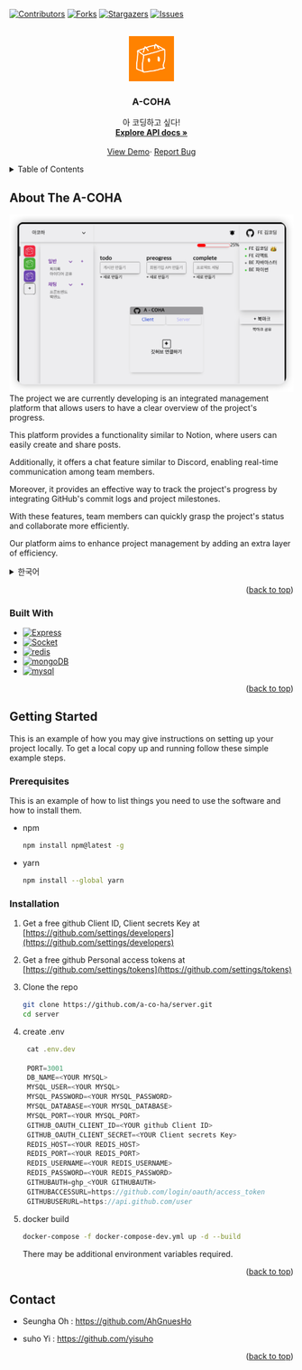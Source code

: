 
<a name="readme-top"></a>


[![Contributors][contributors-shield]][contributors-url]
[![Forks][forks-shield]][forks-url]
[![Stargazers][stars-shield]][stars-url]
[![Issues][issues-shield]][issues-url]



<!-- PROJECT LOGO -->
<br />
<div align="center">
  <a href="https://github.com/a-co-ha/server">
    <img src="images/acoha_orange.png" alt="Logo" width="80" height="80">
  </a>

<h3 align="center">A-COHA</h3>

  <p align="center">
    아 코딩하고 싶다! 
    <br />
    <a href="https://documenter.getpostman.com/view/25838963/2s93CPpBte"><strong>Explore API docs »</strong></a>
    <br />
    <br />
    <a href="https://acoha.site">View Demo</a>·
    <a href="https://github.com/a-co-ha/server/issues">Report Bug</a>
  </p>
</div>



<!-- TABLE OF CONTENTS -->
<details>
  <summary>Table of Contents</summary>
  <ol>
    <li>
      <a href="#about-the-A-COHA">About The A-COHA</a>
      <ul>
        <li><a href="#built-with">Built With</a></li>
      </ul>
    </li>
    <li>
      <a href="#getting-started">Getting Started</a>
      <ul>
        <li><a href="#prerequisites">Prerequisites</a></li>
        <li><a href="#installation">Installation</a></li>
      </ul>
    </li> 
    <li><a href="#contact">Contact</a></li>
  </ol>
</details>



<!-- ABOUT THE PROJECT -->
## About The A-COHA
 <img src="images/main_page.png" alt="main">
  The project we are currently developing is an integrated management platform that allows users to have a clear overview of the project's progress.

This platform provides a functionality similar to Notion, where users can easily create and share posts.

Additionally, it offers a chat feature similar to Discord, enabling real-time communication among team members.

Moreover, it provides an effective way to track the project's progress by integrating GitHub's commit logs and project milestones.

With these features, team members can quickly grasp the project's status and collaborate more efficiently.

Our platform aims to enhance project management by adding an extra layer of efficiency.
<details>


<summary>한국어</summary>
저희가 개발 중인 프로젝트는 현재 진행 상황을 한눈에 볼 수 있는 통합 관리 플랫폼입니다.

이 플랫폼은 노션과 같이 간편하게 게시글을 작성하고 공유할 수 있는 기능을 제공합니다. 

또한, 디스코드와 유사한 채팅 기능을 통해 실시간으로 소통할 수 있습니다.

그리고 GitHub의 커밋 로그와 프로젝트 진행률을 효과적으로 확인할 수 있는 기능도 제공합니다.
  
이를 통해 팀원들은 프로젝트의 진행 상황을 신속하게 파악하고 협업을 원활히 진행할 수 있습니다. 
  
우리 플랫폼은 프로젝트 관리를 한 단계 더 효율적으로 만들어줄 것입니다.

</details>
<p align="right">(<a href="#readme-top">back to top</a>)</p>




### Built With

* [![Express][Express.js]][Express-url]
* [![Socket][Socket.js]][Socket-url]
* [![redis][redis.io]][redis-url]
* [![mongoDB][mongoDB.dev]][mongoDB-url]
* [![mysql][mysql.com]][mysql-url]

<p align="right">(<a href="#readme-top">back to top</a>)</p>



<!-- GETTING STARTED -->
## Getting Started

This is an example of how you may give instructions on setting up your project locally.
To get a local copy up and running follow these simple example steps.

### Prerequisites

This is an example of how to list things you need to use the software and how to install them.
* npm
  ```sh
  npm install npm@latest -g
  ```
* yarn 
    ```sh
  npm install --global yarn
    ```


### Installation

1. Get a free github Client ID, Client secrets Key at [https://github.com/settings/developers](https://github.com/settings/developers)
2. Get a free github Personal access tokens  at [https://github.com/settings/tokens](https://github.com/settings/tokens)
3. Clone the repo
   ```sh
   git clone https://github.com/a-co-ha/server.git
   cd server
   ```
4. create .env
   ```js
    cat .env.dev

    PORT=3001
    DB_NAME=<YOUR MYSQL>
    MYSQL_USER=<YOUR MYSQL>
    MYSQL_PASSWORD=<YOUR MYSQL_PASSWORD>
    MYSQL_DATABASE=<YOUR MYSQL_DATABASE>
    MYSQL_PORT=<YOUR MYSQL_PORT>
    GITHUB_OAUTH_CLIENT_ID=<YOUR github Client ID>
    GITHUB_OAUTH_CLIENT_SECRET=<YOUR Client secrets Key>
    REDIS_HOST=<YOUR REDIS_HOST>
    REDIS_PORT=<YOUR REDIS_PORT>
    REDIS_USERNAME=<YOUR REDIS_USERNAME>
    REDIS_PASSWORD=<YOUR REDIS_PASSWORD>
    GITHUBAUTH=ghp_<YOUR GITHUBAUTH>
    GITHUBACCESSURL=https://github.com/login/oauth/access_token
    GITHUBUSERURL=https://api.github.com/user
   ```
5. docker build 
    ```sh
    docker-compose -f docker-compose-dev.yml up -d --build 
     ```

    There may be additional environment variables required.
<p align="right">(<a href="#readme-top">back to top</a>)</p>



## Contact

- Seungha Oh  : https://github.com/AhGnuesHo

- suho Yi : https://github.com/yisuho


<p align="right">(<a href="#readme-top">back to top</a>)</p>




<!-- MARKDOWN LINKS & IMAGES -->
<!-- https://www.markdownguide.org/basic-syntax/#reference-style-links -->
[contributors-shield]: https://img.shields.io/github/contributors/a-co-ha/server.svg?style=for-the-badge
[contributors-url]: https://github.com/a-co-ha/server/graphs/contributors
[forks-shield]: https://img.shields.io/github/forks/a-co-ha/server.svg?style=for-the-badge
[forks-url]: https://github.com/a-co-ha/server/network/members
[stars-shield]: https://img.shields.io/github/stars/a-co-ha/server.svg?style=for-the-badge
[stars-url]: https://github.com/a-co-ha/server/stargazers
[issues-shield]: https://img.shields.io/github/issues/a-co-ha/server.svg?style=for-the-badge
[issues-url]: https://github.com/a-co-ha/server/issues

[Express.js]: https://img.shields.io/badge/Express-20232A?style=for-the-badge&logo=express&logoColor=61DAFB
[Express-url]: https://expressjs.com/ko/


[Socket.js]: https://img.shields.io/badge/Socket.io-35495E?style=for-the-badge&logo=socket.io&logoColor=4FC08D
[Socket-url]: https://socket.io/


[redis.io]: https://img.shields.io/badge/redis-DD0031?style=for-the-badge&logo=redis&logoColor=white
[redis-url]: https://redis.com/


[mongoDB.dev]: https://img.shields.io/badge/mongoDB-4A4A55?style=for-the-badge&logo=mongoDB&logoColor=FF3E00
[mongoDB-url]: https://www.mongodb.com/


[mysql.com]: https://img.shields.io/badge/mysql-FF2D20?style=for-the-badge&logo=mysql&logoColor=white
[mysql-url]: https://mysql.com
